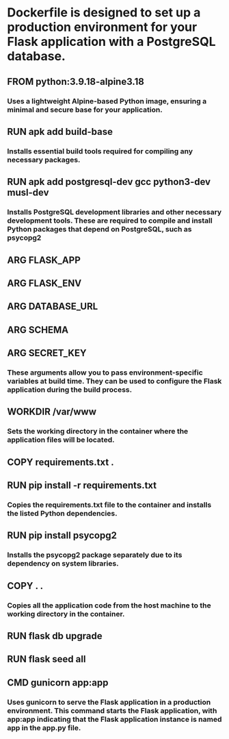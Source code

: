 #  Dockerfile is designed to set up a production environment for your Flask application with a PostgreSQL database. 

## FROM python:3.9.18-alpine3.18
### Uses a lightweight Alpine-based Python image, ensuring a minimal and secure base for your application.

##  RUN apk add build-base 
### Installs essential build tools required for compiling any necessary packages.

## RUN apk add postgresql-dev gcc python3-dev musl-dev
### Installs PostgreSQL development libraries and other necessary development tools. These are required to compile and install Python packages that depend on PostgreSQL, such as psycopg2

## ARG FLASK_APP
## ARG FLASK_ENV
## ARG DATABASE_URL
## ARG SCHEMA
## ARG SECRET_KEY
### These arguments allow you to pass environment-specific variables at build time. They can be used to configure the Flask application during the build process.

## WORKDIR /var/www
### Sets the working directory in the container where the application files will be located.

## COPY requirements.txt .
## RUN pip install -r requirements.txt
### Copies the requirements.txt file to the container and installs the listed Python dependencies.

## RUN pip install psycopg2
### Installs the psycopg2 package separately due to its dependency on system libraries.

## COPY . .
### Copies all the application code from the host machine to the working directory in the container.

## RUN flask db upgrade
## RUN flask seed all

## CMD gunicorn app:app
### Uses gunicorn to serve the Flask application in a production environment. This command starts the Flask application, with app:app indicating that the Flask application instance is named app in the app.py file.